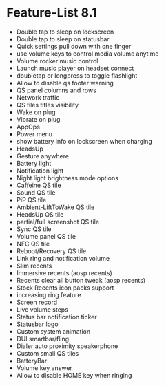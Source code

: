 # Feature-List 8.1

- Double tap to sleep on lockscreen
- Double tap to sleep on statusbar
- Quick settings pull down with one finger
- use volume keys to control media volume anytime
- Volume rocker music control
- Launch music player on headset connect
- doubletap or longpress to toggle flashlight
- Allow to disable qs footer warning
- QS panel columns and rows
- Network traffic
- QS tiles titles visibility
- Wake on plug
- Vibrate on plug
- AppOps
- Power menu
- show battery info on lockscreen when charging
- HeadsUp
- Gesture anywhere
- Battery light
- Notification light
- Night light brightness mode options
- Caffeine QS tile
- Sound QS tile
- PiP QS tile
- Ambient-LiftToWake QS tile
- HeadsUp QS tile
- partial/full screenshot QS tile
- Sync QS tile
- Volume panel QS tile
- NFC QS tile
- Reboot/Recovery QS tile
- Link ring and notification volume
- Slim recents
- Immersive recents (aosp recents)
- Recents clear all button tweak (aosp recents)
- Stock Recents icon packs support
- increasing ring feature
- Screen record
- Live volume steps
- Status bar notification ticker
- Statusbar logo
- Custom system animation
- DUI smartbar/fling
- Dialer auto proximity speakerphone
- Custom small QS tiles
- BatteryBar
- Volume key answer
- Allow to disable HOME key when ringing
